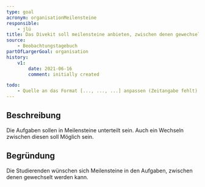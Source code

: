 ```yaml
---
type: goal
acronym: organisationMeilensteine
responsible:
    - jlü
title: Das Divekit soll meilensteine anbieten, zwischen denen gewechselt werden kann
source:
    - Beobachtungstagebuch
partOfLargerGoal: organisation
history:
    v1:
        date: 2021-06-16
        comment: initially created

todo: 
    - Quelle an das Format [..., ..., ...] anpassen (Zeitangabe fehlt)
---
```


## Beschreibung

Die Aufgaben sollen in Meilensteine unterteilt sein. Auch ein Wechseln zwischen diesen soll Möglich sein.

## Begründung

Die Studierenden wünschen sich Meilensteine in den Aufgaben, zwischen denen gewechselt werden kann. 
